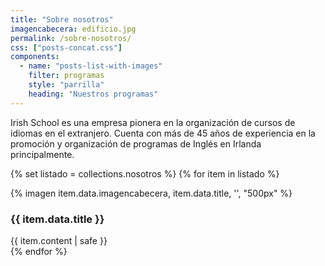 ```yaml
---
title: "Sobre nosotros"
imagencabecera: edificio.jpg
permalink: /sobre-nosotros/
css: ["posts-concat.css"]
components:
  - name: "posts-list-with-images"
    filter: programas
    style: "parrilla"
    heading: "Nuestros programas"
---
```


Irish School es una empresa pionera en la organización de cursos de idiomas en el extranjero. Cuenta con más de 45 años de experiencia en la promoción y organización de programas de Inglés en Irlanda principalmente.

{% set listado = collections.nosotros %}
{% for item in listado %}

<div class="sec">
{% imagen item.data.imagencabecera,
      item.data.title,
      '',
      "500px" %}
<div class="contenido">
<h3 class="titulo">{{ item.data.title }}</h3>
{{ item.content | safe }}
</div>
</div>
{% endfor %}
